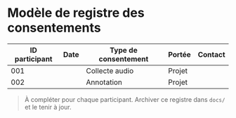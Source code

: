 # Modèle de registre des consentements

| ID participant | Date | Type de consentement | Portée | Contact |
|---------------|------|---------------------|--------|---------|
| 001           |      | Collecte audio      | Projet |         |
| 002           |      | Annotation          | Projet |         |

> À compléter pour chaque participant. Archiver ce registre dans `docs/` et le tenir à jour.
